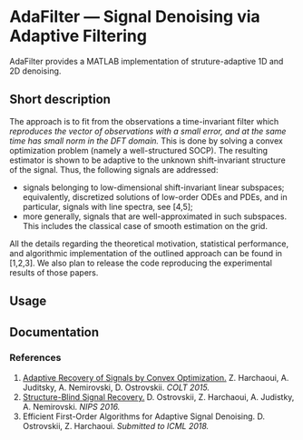 # AdaFilter — Signal Denoising via Adaptive Filtering

AdaFilter provides a MATLAB implementation of struture-adaptive 1D and 2D denoising.

## Short description

The approach is to fit from the observations a time-invariant filter which *reproduces the vector of observations with a small error, and at the same time has small norm in the DFT domain.* This is done by solving a convex optimization problem (namely a well-structured SOCP).
The resulting estimator is shown to be adaptive to the unknown shift-invariant structure of the signal. Thus, the following signals are addressed:
- signals belonging to low-dimensional shift-invariant linear subspaces; equivalently, discretized solutions of low-order ODEs and PDEs, and in particular, signals with line spectra, see [4,5];
- more generally, signals that are well-approximated in such subspaces. This includes the classical case of smooth estimation on the grid.

All the details regarding the theoretical motivation, statistical performance, and algorithmic implementation of the outlined approach can be found in [1,2,3]. We also plan to release the code reproducing the experimental results of those papers.

## Usage

## Documentation

### References

1. [Adaptive Recovery of Signals by Convex Optimization.](https://hal.inria.fr/hal-01250215) Z. Harchaoui, A. Juditsky, A. Nemirovski, D. Ostrovskii. *COLT 2015.*
2. [Structure-Blind Signal Recovery.](https://arxiv.org/abs/1607.05712) D. Ostrovskii, Z. Harchaoui, A. Judistky, A. Nemirovski. *NIPS 2016.*
3. Efficient First-Order Algorithms for Adaptive Signal Denoising. D. Ostrovskii, Z. Harchaoui. *Submitted to ICML 2018.*
